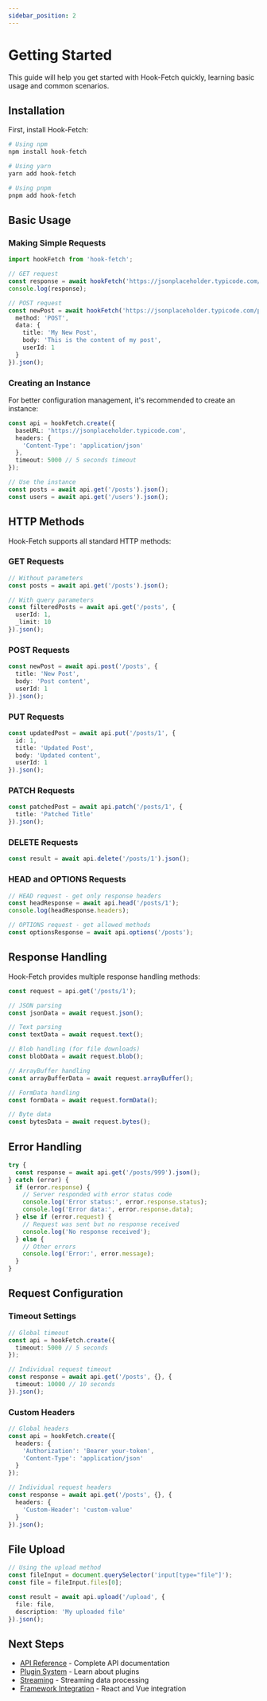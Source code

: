 ```yaml
---
sidebar_position: 2
---
```


# Getting Started

This guide will help you get started with Hook-Fetch quickly, learning basic usage and common scenarios.

## Installation

First, install Hook-Fetch:

```bash
# Using npm
npm install hook-fetch

# Using yarn
yarn add hook-fetch

# Using pnpm
pnpm add hook-fetch
```

## Basic Usage

### Making Simple Requests

```typescript
import hookFetch from 'hook-fetch';

// GET request
const response = await hookFetch('https://jsonplaceholder.typicode.com/posts/1').json();
console.log(response);

// POST request
const newPost = await hookFetch('https://jsonplaceholder.typicode.com/posts', {
  method: 'POST',
  data: {
    title: 'My New Post',
    body: 'This is the content of my post',
    userId: 1
  }
}).json();
```

### Creating an Instance

For better configuration management, it's recommended to create an instance:

```typescript
const api = hookFetch.create({
  baseURL: 'https://jsonplaceholder.typicode.com',
  headers: {
    'Content-Type': 'application/json'
  },
  timeout: 5000 // 5 seconds timeout
});

// Use the instance
const posts = await api.get('/posts').json();
const users = await api.get('/users').json();
```

## HTTP Methods

Hook-Fetch supports all standard HTTP methods:

### GET Requests

```typescript
// Without parameters
const posts = await api.get('/posts').json();

// With query parameters
const filteredPosts = await api.get('/posts', {
  userId: 1,
  _limit: 10
}).json();
```

### POST Requests

```typescript
const newPost = await api.post('/posts', {
  title: 'New Post',
  body: 'Post content',
  userId: 1
}).json();
```

### PUT Requests

```typescript
const updatedPost = await api.put('/posts/1', {
  id: 1,
  title: 'Updated Post',
  body: 'Updated content',
  userId: 1
}).json();
```

### PATCH Requests

```typescript
const patchedPost = await api.patch('/posts/1', {
  title: 'Patched Title'
}).json();
```

### DELETE Requests

```typescript
const result = await api.delete('/posts/1').json();
```

### HEAD and OPTIONS Requests

```typescript
// HEAD request - get only response headers
const headResponse = await api.head('/posts/1');
console.log(headResponse.headers);

// OPTIONS request - get allowed methods
const optionsResponse = await api.options('/posts');
```

## Response Handling

Hook-Fetch provides multiple response handling methods:

```typescript
const request = api.get('/posts/1');

// JSON parsing
const jsonData = await request.json();

// Text parsing
const textData = await request.text();

// Blob handling (for file downloads)
const blobData = await request.blob();

// ArrayBuffer handling
const arrayBufferData = await request.arrayBuffer();

// FormData handling
const formData = await request.formData();

// Byte data
const bytesData = await request.bytes();
```

## Error Handling

```typescript
try {
  const response = await api.get('/posts/999').json();
} catch (error) {
  if (error.response) {
    // Server responded with error status code
    console.log('Error status:', error.response.status);
    console.log('Error data:', error.response.data);
  } else if (error.request) {
    // Request was sent but no response received
    console.log('No response received');
  } else {
    // Other errors
    console.log('Error:', error.message);
  }
}
```

## Request Configuration

### Timeout Settings

```typescript
// Global timeout
const api = hookFetch.create({
  timeout: 5000 // 5 seconds
});

// Individual request timeout
const response = await api.get('/posts', {}, {
  timeout: 10000 // 10 seconds
}).json();
```

### Custom Headers

```typescript
// Global headers
const api = hookFetch.create({
  headers: {
    'Authorization': 'Bearer your-token',
    'Content-Type': 'application/json'
  }
});

// Individual request headers
const response = await api.get('/posts', {}, {
  headers: {
    'Custom-Header': 'custom-value'
  }
}).json();
```

## File Upload

```typescript
// Using the upload method
const fileInput = document.querySelector('input[type="file"]');
const file = fileInput.files[0];

const result = await api.upload('/upload', {
  file: file,
  description: 'My uploaded file'
}).json();
```

## Next Steps

- [API Reference](/docs/api-reference) - Complete API documentation
- [Plugin System](/docs/plugins) - Learn about plugins
- [Streaming](/docs/streaming) - Streaming data processing
- [Framework Integration](/docs/framework-integration) - React and Vue integration
